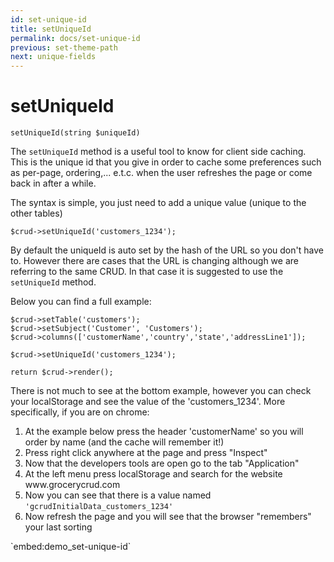 ```yaml
---
id: set-unique-id
title: setUniqueId
permalink: docs/set-unique-id
previous: set-theme-path
next: unique-fields
---
```


# setUniqueId


<pre><code class="language-php">setUniqueId(string $uniqueId)</code></pre>
The <code>setUniqueId</code> method is a useful tool to know for client side caching. This is the unique id that you give in order to cache some preferences such as per-page, ordering,... e.t.c. when the user refreshes the page or come back in after a while.

The syntax is simple, you just need to add a unique value (unique to the other tables)

<pre><code class="language-php">$crud->setUniqueId('customers_1234');</code></pre>

By default the uniqueId is auto set by the hash of the URL so you don't have to. However there are cases that the URL is changing although we are referring to the same CRUD. In that case it is suggested to use the <code>setUniqueId</code> method.

Below you can find a full example:

<pre><code class="language-php">$crud->setTable('customers');
$crud->setSubject('Customer', 'Customers');
$crud->columns(['customerName','country','state','addressLine1']);

$crud->setUniqueId('customers_1234');

return $crud->render();</code></pre>

There is not much to see at the bottom example, however you can check your localStorage and see the value of the 'customers_1234'. More specifically, if you are on chrome:
<ol>
        <li>At the example below press the header 'customerName' so you will order by name (and the cache will remember it!)</li> 
	<li>Press right click anywhere at the page and press "Inspect"</li>
        <li>Now that the developers tools are open go to the tab "Application"</li>
        <li>At the left menu press localStorage and search for the website www.grocerycrud.com</li>
        <li>Now you can see that there is a value named <code>'gcrudInitialData_customers_1234'</code> </li>
        <li>Now refresh the page and you will see that the browser "remembers" your last sorting</li>
</ol>
`embed:demo_set-unique-id`